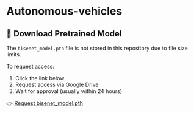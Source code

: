 # Autonomous-vehicles
## 🔗 Download Pretrained Model

The `bisenet_model.pth` file is not stored in this repository due to file size limits.

To request access:

1. Click the link below
2. Request access via Google Drive
3. Wait for approval (usually within 24 hours)

👉 [Request bisenet_model.pth](https://drive.google.com/file/d/10zzlM8ts3ednO702qOwegMkywREBd6jO/view?usp=sharing)
